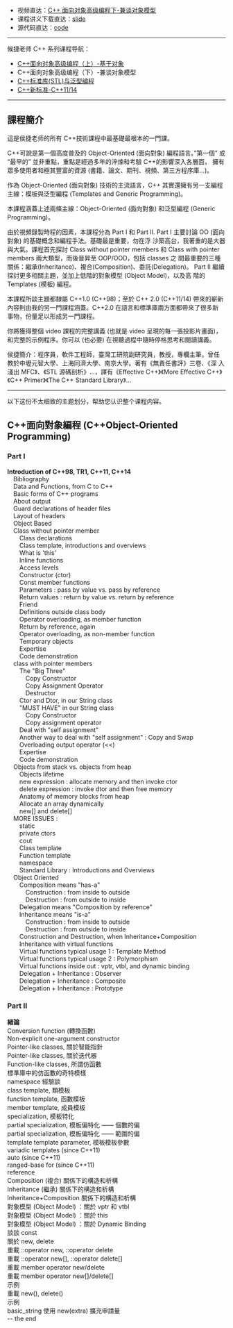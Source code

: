 + 视频直达：[C++ 面向对象高级编程下-兼谈对象模型]()
+ 课程讲义下载直达：[slide](slide/)
+ 源代码直达：[code](code/)

----

候捷老师 C++ 系列课程导航：

+ [C++面向对象高级编程（上）-基于对象](../C++-OOPBase1-HouJie/)
+ C++面向对象高级编程（下）-兼谈对象模型
+ [C++标准库(STL)与泛型编程](../C++-STL-HouJie/)
+ [C++新标准-C++11/14](../C++-newC++11&14-HouJie)



---

## 課程簡介

這是侯捷老师的所有 C++技術課程中最基礎最根本的一門課。

C++可說是第一個高度普及的 Object-Oriented (面向對象) 編程語言。”第一個”
或 “最早的” 並非重點，重點是經過多年的淬煉和考驗 C++的影響深入各層面，
擁有眾多使用者和極其豐富的資源 (書籍、論文、期刊、視頻、第三方程序庫…)。

作為 Object-Oriented (面向對象) 技術的主流語言，C++ 其實還擁有另一支編程
主線：模板與泛型編程 (Templates and Generic Programming)。

本課程涵蓋上述兩條主線：Object-Oriented (面向對象) 和泛型編程 (Generic
Programming)。

由於視頻錄製時程的因素，本課程分為 Part I 和 Part II.
Part I 主要討論 OO (面向對象) 的基礎概念和編程手法。基礎最是重要，勿在浮
沙築高台，我著重的是大器與大氣。課程首先探討 Class without pointer members
和 Class with pointer members 兩大類型，而後晉昇至 OOP/OOD，包括 classes 之
間最重要的三種關係：繼承(Inheritance)、複合(Composition)、委託(Delegation)。
Part II 繼續探討更多相關主題，並加上低階的對象模型 (Object Model)，以及高
階的 Templates (模板) 編程。

本課程所談主題都隸屬 C++1.0 (C++98)；至於 C++ 2.0 (C++11/14) 帶來的嶄新
內容則由我的另一門課程涵蓋。C++2.0 在語言和標準庫兩方面都帶來了很多新
事物，份量足以形成另一門課程。

你將獲得整個 video 課程的完整講義 (也就是 video 呈現的每一張投影片畫面)，
和完整的示例程序。你可以 (也必要) 在視聽過程中隨時停格思考和閱讀講義。

侯捷簡介：程序員，軟件工程師，臺灣工研院副研究員，教授，專欄主筆。曾任
教於中壢元智大學、上海同濟大學、南京大學。著有《無責任書評》三卷、《深
入淺出 MFC》、《STL 源碼剖析》…，譯有《Effective C++》《More Effective C++》
《C++ Primer》《The C++ Standard Library》…

---

以下这份不太细致的主题划分，帮助您认识整个课程内容。

## C++面向對象編程 (C++Object-Oriented Programming)

### Part I

**Introduction of C++98, TR1, C++11, C++14**<br>
&emsp;Bibliography<br>
&emsp;Data and Functions, from C to C++<br>
&emsp;Basic forms of C++ programs<br>
&emsp;About output<br>
&emsp;Guard declarations of header files<br>
&emsp;Layout of headers<br>
&emsp;Object Based<br>
&emsp;Class without pointer member<br>
&emsp;&emsp;Class declarations<br>
&emsp;&emsp;Class template, introductions and overviews<br>
&emsp;&emsp;What is 'this'<br>
&emsp;&emsp;Inline functions<br>
&emsp;&emsp;Access levels<br>
&emsp;&emsp;Constructor (ctor)<br>
&emsp;&emsp;Const member functions<br>
&emsp;&emsp;Parameters : pass by value vs. pass by reference<br>
&emsp;&emsp;Return values : return by value vs. return by reference<br>
&emsp;&emsp;Friend<br>
&emsp;&emsp;Definitions outside class body<br>
&emsp;&emsp;Operator overloading, as member function<br>
&emsp;&emsp;Return by reference, again<br>
&emsp;&emsp;Operator overloading, as non-member function<br>
&emsp;&emsp;Temporary objects<br>
&emsp;&emsp;Expertise<br>
&emsp;&emsp;Code demonstration<br>
&emsp;class with pointer members<br>
&emsp;&emsp;The "Big Three"<br>
&emsp;&emsp;&emsp;Copy Constructor<br>
&emsp;&emsp;&emsp;Copy Assignment Operator<br>
&emsp;&emsp;&emsp;Destructor<br>
&emsp;&emsp;Ctor and Dtor, in our String class<br>
&emsp;&emsp;"MUST HAVE" in our String class<br>
&emsp;&emsp;&emsp;Copy Constructor<br>
&emsp;&emsp;&emsp;Copy assignment operator<br>
&emsp;&emsp;Deal with "self assignment"<br>
&emsp;&emsp;Another way to deal with "self assignment" : Copy and Swap<br>
&emsp;&emsp;Overloading output operator (<<)<br>
&emsp;&emsp;Expertise<br>
&emsp;&emsp;Code demonstration<br>
&emsp;Objects from stack vs. objects from heap<br>
&emsp;&emsp;Objects lifetime<br>
&emsp;&emsp;new expression : allocate memory and then invoke ctor<br>
&emsp;&emsp;delete expression : invoke dtor and then free memory<br>
&emsp;&emsp;Anatomy of memory blocks from heap<br>
&emsp;&emsp;Allocate an array dynamically<br>
&emsp;&emsp;new[] and delete[]<br>
&emsp;MORE ISSUES :<br>
&emsp;&emsp;static<br>
&emsp;&emsp;private ctors<br>
&emsp;&emsp;cout<br>
&emsp;&emsp;Class template<br>
&emsp;&emsp;Function template<br>
&emsp;&emsp;namespace<br>
&emsp;&emsp;Standard Library : Introductions and Overviews<br>
&emsp;Object Oriented<br>
&emsp;&emsp;Composition means "has-a"<br>
&emsp;&emsp;&emsp;Construction : from inside to outside<br>
&emsp;&emsp;&emsp;Destruction : from outside to inside<br>
&emsp;&emsp;Delegation means "Composition by reference"<br>
&emsp;&emsp;Inheritance means "is-a"<br>
&emsp;&emsp;&emsp;Construction : from inside to outside<br>
&emsp;&emsp;&emsp;Destruction : from outside to inside<br>
&emsp;&emsp;Construction and Destruction, when Inheritance+Composition<br>
&emsp;&emsp;Inheritance with virtual functions<br>
&emsp;&emsp;Virtual functions typical usage 1 : Template Method<br>
&emsp;&emsp;Virtual functions typical usage 2 : Polymorphism<br>
&emsp;&emsp;Virtual functions inside out : vptr, vtbl, and dynamic binding<br>
&emsp;&emsp;Delegation + Inheritance : Observer<br>
&emsp;&emsp;Delegation + Inheritance : Composite<br>
&emsp;&emsp;Delegation + Inheritance : Prototype<br>

### Part II

**緒論**<br>
Conversion function (轉換函數)<br>
Non-explicit one-argument constructor<br>
Pointer-like classes, 關於智能指針<br>
Pointer-like classes, 關於迭代器<br>
Function-like classes, 所謂仿函數<br>
標準庫中的仿函數的奇特模樣<br>
namespace 經驗談<br>
class template, 類模板<br>
function template, 函數模板<br>
member template, 成員模板<br>
specialization, 模板特化<br>
partial specialization, 模板偏特化 —— 個數的偏<br>
partial specialization, 模板偏特化 —— 範圍的偏<br>
template template parameter, 模板模板參數<br>
variadic templates (since C++11)<br>
auto (since C++11)<br>
ranged-base for (since C++11)<br>
reference<br>
Composition (複合) 關係下的構造和析構<br>
Inheritance (繼承) 關係下的構造和析構<br>
Inheritance+Composition 關係下的構造和析構<br>
對象模型 (Object Model) ：關於 vptr 和 vtbl<br>
對象模型 (Object Model) ：關於 this<br>
對象模型 (Object Model) ：關於 Dynamic Binding<br>
談談 const<br>
關於 new, delete<br>
重載 ::operator new, ::operator delete<br>
重載 ::operator new[], ::operator delete[]<br>
重載 member operator new/delete<br>
重載 member operator new[]/delete[]<br>
示例<br>
重載 new(), delete()<br>
示例<br>
basic_string 使用 new(extra) 擴充申請量<br>
-- the end

